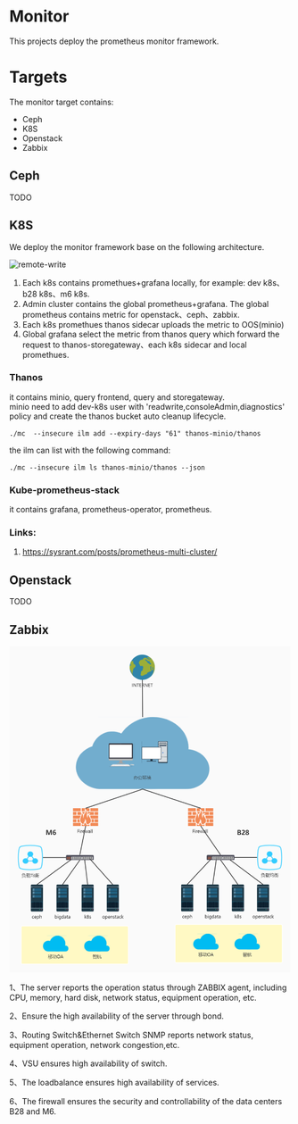 # Monitor

This projects deploy the prometheus monitor framework. 

# Targets

The monitor target contains:

- Ceph
- K8S
- Openstack
- Zabbix

## Ceph

TODO

## K8S

We deploy the monitor framework base on the following architecture.

![remote-write](img/remote-write2.png)

1. Each k8s contains promethues+grafana locally, for example: dev k8s、b28 k8s、m6 k8s.
2. Admin cluster contains the global prometheus+grafana.  The global prometheus contains metric for openstack、ceph、zabbix.
3. Each k8s promethues thanos sidecar uploads the metric to OOS(minio)
4. Global grafana select the metric from thanos query which forward the request to thanos-storegateway、each k8s sidecar and local promethues.

### Thanos

it contains minio, query frontend, query and storegateway.  
minio need to add dev-k8s user with 'readwrite,consoleAdmin,diagnostics' policy and create the thanos bucket auto cleanup lifecycle.
```shell
./mc  --insecure ilm add --expiry-days "61" thanos-minio/thanos
```
the ilm can list with the following command:
```shell
./mc --insecure ilm ls thanos-minio/thanos --json
```

### Kube-prometheus-stack

it contains grafana, prometheus-operator, prometheus.

### Links:

1. https://sysrant.com/posts/prometheus-multi-cluster/

## Openstack

TODO

## Zabbix

![image-20220406154033273](img/network.png)

1、The server reports the operation status through ZABBIX agent, including CPU, memory, hard disk, network status, equipment operation, etc.

2、Ensure the high availability of the server through bond.

3、Routing Switch&Ethernet Switch SNMP reports network status, equipment operation, network congestion,etc.

4、VSU ensures high availability of switch.

5、The loadbalance  ensures high availability of services.

6、The firewall ensures the security and controllability of the data centers B28 and M6.

